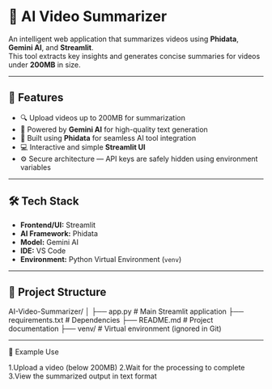 # 🎥 AI Video Summarizer

An intelligent web application that summarizes videos using **Phidata**, **Gemini AI**, and **Streamlit**.  
This tool extracts key insights and generates concise summaries for videos under **200MB** in size.

---

## 🚀 Features
- 🔍 Upload videos up to 200MB for summarization  
- 🤖 Powered by **Gemini AI** for high-quality text generation  
- 🧩 Built using **Phidata** for seamless AI tool integration  
- 💻 Interactive and simple **Streamlit UI**  
- ⚙️ Secure architecture — API keys are safely hidden using environment variables  

---

## 🛠️ Tech Stack
- **Frontend/UI:** Streamlit  
- **AI Framework:** Phidata  
- **Model:** Gemini AI  
- **IDE:** VS Code  
- **Environment:** Python Virtual Environment (`venv`)

---

## 📂 Project Structure
AI-Video-Summarizer/
│
├── app.py # Main Streamlit application
├── requirements.txt # Dependencies
├── README.md # Project documentation
├── venv/ # Virtual environment (ignored in Git)

---

🧩 Example Use

1.Upload a video (below 200MB)
2.Wait for the processing to complete
3.View the summarized output in text format


